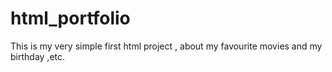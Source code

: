 # html_portfolio
This is my very simple first html project , about my favourite movies and my birthday ,etc.
